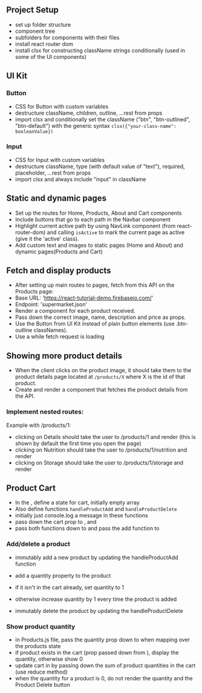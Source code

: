 ## Project Setup

- set up folder structure
- component tree
- subfolders for components with their files
- install react router dom
- install clsx for constructing className strings conditionally (used in some of the UI components)

## UI Kit

### Button

- CSS for Button with custom variables
- destructure className, children, outline, ...rest from props
- import clsx and conditionally set the className ("btn", "btn-outlined", "btn-default") with the generic syntax `clsx({"your-class-name": booleanValue}) `

### Input

- CSS for Input with custom variables
- destructure className, type (with default value of "text"), required, placeholder, ...rest from props
- import clsx and always include "input" in className

## Static and dynamic pages

- Set up the routes for Home, Products, About and Cart components
- Include buttons that go to each path in the Navbar component
- Highlight current active path by using NavLink component (from react-router-dom) and calling `isActive` to mark the current page as active (give it the 'active' class).
- Add custom text and images to static pages (Home and About) and dynamic pages(Products and Cart)

## Fetch and display products

- After setting up main routes to pages, fetch from this API on the Products page:
- Base URL: 'https://react-tutorial-demo.firebaseio.com/'
- Endpoint: 'supermarket.json'
- Render a <Product /> component for each product received.
- Pass down the correct image, name, description and price as props.
- Use the Button from UI Kit instead of plain button elements (use .btn-outline classNames).
- Use a <Loader /> while fetch request is loading

## Showing more product details

- When the client clicks on the product image, it should take them to the product details page located at `/products/X` where X is the id of that product.
- Create and render a <ProductDetails /> component that fetches the product details from the API.

### Implement nested routes:

Example with /products/1:

- clicking on Details should take the user to /products/1 and render <ProductDetailInfo /> (this is shown by default the first time you open the page)
- clicking on Nutrition should take the user to /products/1/nutrition and render <ProductDetailNutrition />
- clicking on Storage should take the user to /products/1/storage and render <ProductDetailStorage />

## Product Cart

- In the <App  />, define a state for cart, initially empty array
- Also define functions `handleProductAdd` and `handleProductDelete`
- initially just console.log a message in these functions
- pass down the cart prop to <Navbar />, <Product /> and <Cart />
- pass both functions down to <Product /> and pass the add function to <ProductDetailsInfo />

### Add/delete a product

- immutably add a new product by updating the handleProductAdd function
- add a quantity property to the product
- if it isn't in the cart already, set quantity to 1
- otherwise increase quantity by 1 every time the product is added

- immutably delete the product by updating the handleProductDelete

### Show product quantity

- in Products.js file, pass the quantity prop down to <Product /> when mapping over the products state
- if product exists in the cart (prop passed down from <App />), display the quantity, otherwise show 0
- update cart in <Navbar /> by passing down the sum of product quantities in the cart (use reduce method)
- when the quantity for a product is 0, do not render the quantity and the Product Delete button
